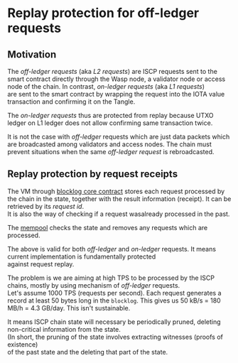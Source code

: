 # Replay protection for off-ledger requests

## Motivation

The _off-ledger requests_ (aka _L2 requests_) are ISCP requests sent to the smart contract directly
through the Wasp node, a validator node or access node of the chain. In contrast, _on-ledger requests_ (aka _L1 requests_)  
are sent to the smart contract by wrapping the request into the IOTA value transaction and confirming it on the Tangle.

The _on-ledger requests_ thus are protected from replay because UTXO ledger on L1 ledger does not allow
confirming same transaction twice.

It is not the case with _off-ledger_ requests which are just data packets which are broadcasted among validators
and access nodes. The chain must prevent situations when the same _off-ledger request_ is rebroadcasted.

## Replay protection by request receipts

The VM through [blocklog core contract](../../packages/vm/core/blocklog/interface.go) stores each request processed
by the chain in the state, together with the result information (receipt). It can be retrieved by its _request id_.  
It is also the way of checking if a request wasalready  processed in the past.

The [mempool](../../packages/chain/mempool/mempool.go#L116) checks the state and removes any requests which are processed.

The above is valid for both _off-ledger_ and _on-ledger_ requests. It means current implementation is fundamentally protected  
against request replay.

The problem is we are aiming at high TPS to be processed by the ISCP chains, mostly by using mechanism of _off-ledger_ requests.  
Let's assume 1000 TPS (requests per second). Each request generates a record at least 50 bytes long in the `blocklog`.
This gives us 50 kB/s = 180 MB/h = 4.3 GB/day. This isn't sustainable.

It means ISCP chain state will necessary be periodically pruned, deleting non-critical information from the state.  
(In short, the pruning of the state involves extracting witnesses (proofs of existence)  
of the past state and the deleting that part of the state.